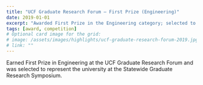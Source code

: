 ```yaml
---
title: "UCF Graduate Research Forum — First Prize (Engineering)"
date: 2019-01-01
excerpt: "Awarded First Prize in the Engineering category; selected to represent UCF at the statewide Research Symposium."
tags: [award, competition]
# Optional card image for the grid:
# image: /assets/images/highlights/ucf-graduate-research-forum-2019.jpg
# link: ""
---
```


Earned First Prize in Engineering at the UCF Graduate Research Forum and was selected to represent the university at the Statewide Graduate Research Symposium.

